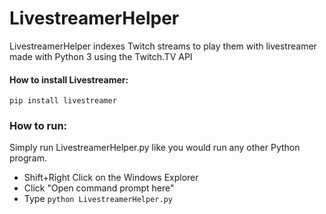 # LivestreamerHelper
LivestreamerHelper indexes Twitch streams to play them with livestreamer made with Python 3 using the Twitch.TV API

#### How to install Livestreamer:
```
pip install livestreamer
```

### How to run:

Simply run LivestreamerHelper.py like you would run any other Python program.

* Shift+Right Click on the Windows Explorer
* Click "Open command prompt here"
* Type `python LivestreamerHelper.py`
